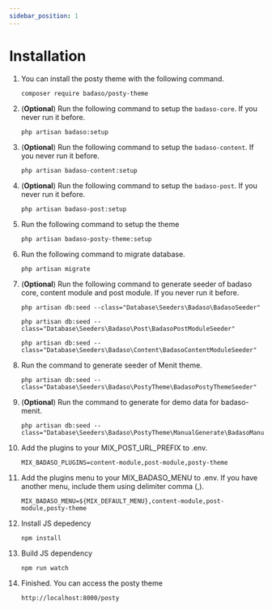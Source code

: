 ```yaml
---
sidebar_position: 1
---
```


# Installation

1. You can install the posty theme with the following command.

    ```
    composer require badaso/posty-theme
    ```

1. (**Optional**) Run the following command to setup the `badaso-core`. If you never run it before.

    ```
    php artisan badaso:setup
    ```

1. (**Optional**) Run the following command to setup the `badaso-content`. If you never run it before.

    ```
    php artisan badaso-content:setup
    ```

1. (**Optional**) Run the following command to setup the `badaso-post`. If you never run it before.

    ```
    php artisan badaso-post:setup
    ```

1. Run the following command to setup the theme

    ```
    php artisan badaso-posty-theme:setup
    ```

1. Run the following command to migrate database.

    ```
    php artisan migrate
    ```
    
1. (**Optional**) Run the following command to generate seeder of badaso core, content module and post module. If you never run it before.

    ```
    php artisan db:seed --class="Database\Seeders\Badaso\BadasoSeeder"

    php artisan db:seed --class="Database\Seeders\Badaso\Post\BadasoPostModuleSeeder"

    php artisan db:seed --class="Database\Seeders\Badaso\Content\BadasoContentModuleSeeder"
    ```
    
1. Run the command to generate seeder of Menit theme.
    ```
    php artisan db:seed --class="Database\Seeders\Badaso\PostyTheme\BadasoPostyThemeSeeder"
    ```

1. (**Optional**) Run the command to generate for demo data for badaso-menit.
    ```
    php artisan db:seed --class="Database\Seeders\Badaso\PostyTheme\ManualGenerate\BadasoManualGenerateSeeder"
    ```
    
1. Add the plugins to your MIX_POST_URL_PREFIX to .env.
    ```
    MIX_BADASO_PLUGINS=content-module,post-module,posty-theme
    ```

1. Add the plugins menu to your MIX_BADASO_MENU to .env. If you have another menu, include them using delimiter comma (,).
    ```
    MIX_BADASO_MENU=${MIX_DEFAULT_MENU},content-module,post-module,posty-theme
    ```

1. Install JS depedency
    ```
    npm install
    ```

1. Build JS dependency
    ```
    npm run watch
    ```

1. Finished. You can access the posty theme
    ```
    http://localhost:8000/posty
    ```

